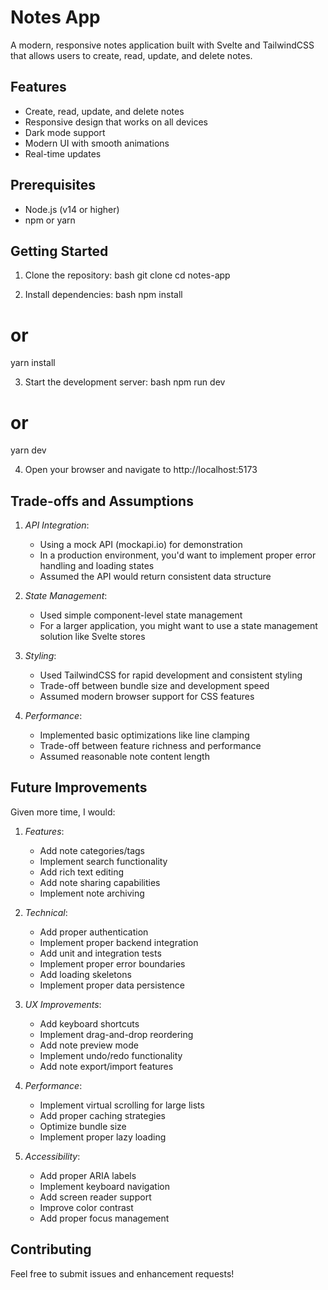 # Notes App

A modern, responsive notes application built with Svelte and TailwindCSS that allows users to create, read, update, and delete notes.

## Features

- Create, read, update, and delete notes
- Responsive design that works on all devices
- Dark mode support
- Modern UI with smooth animations
- Real-time updates

## Prerequisites

- Node.js (v14 or higher)
- npm or yarn

## Getting Started

1. Clone the repository:
bash
git clone <repository-url>
cd notes-app


2. Install dependencies:
bash
npm install
# or
yarn install


3. Start the development server:
bash
npm run dev
# or
yarn dev


4. Open your browser and navigate to http://localhost:5173

## Trade-offs and Assumptions

1. *API Integration*:
   - Using a mock API (mockapi.io) for demonstration
   - In a production environment, you'd want to implement proper error handling and loading states
   - Assumed the API would return consistent data structure

2. *State Management*:
   - Used simple component-level state management
   - For a larger application, you might want to use a state management solution like Svelte stores

3. *Styling*:
   - Used TailwindCSS for rapid development and consistent styling
   - Trade-off between bundle size and development speed
   - Assumed modern browser support for CSS features

4. *Performance*:
   - Implemented basic optimizations like line clamping
   - Trade-off between feature richness and performance
   - Assumed reasonable note content length

## Future Improvements

Given more time, I would:

1. *Features*:
   - Add note categories/tags
   - Implement search functionality
   - Add rich text editing
   - Add note sharing capabilities
   - Implement note archiving

2. *Technical*:
   - Add proper authentication
   - Implement proper backend integration
   - Add unit and integration tests
   - Implement proper error boundaries
   - Add loading skeletons
   - Implement proper data persistence

3. *UX Improvements*:
   - Add keyboard shortcuts
   - Implement drag-and-drop reordering
   - Add note preview mode
   - Implement undo/redo functionality
   - Add note export/import features

4. *Performance*:
   - Implement virtual scrolling for large lists
   - Add proper caching strategies
   - Optimize bundle size
   - Implement proper lazy loading

5. *Accessibility*:
   - Add proper ARIA labels
   - Implement keyboard navigation
   - Add screen reader support
   - Improve color contrast
   - Add proper focus management

## Contributing

Feel free to submit issues and enhancement requests!
